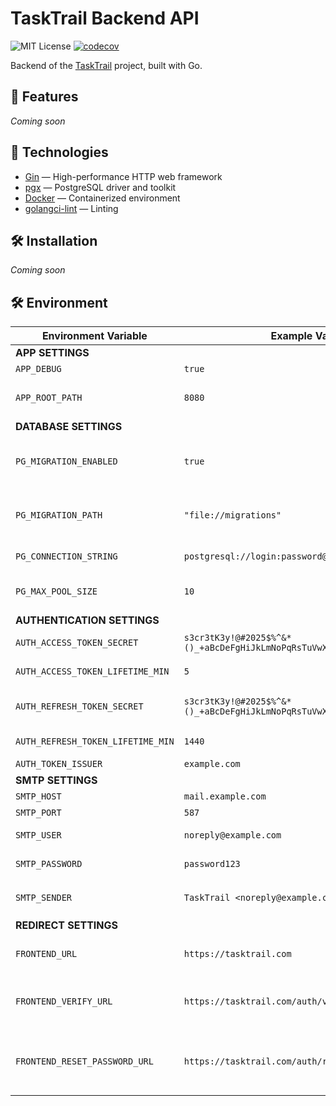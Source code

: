 # TaskTrail Backend API

![MIT License](https://img.shields.io/github/license/hiraise/tt-backend)
[![codecov](https://codecov.io/gh/hiraise/tt-backend/graph/badge.svg?token=WD2LRZ5R1I)](https://codecov.io/gh/hiraise/tt-backend)

Backend of the [TaskTrail](https://github.com/hiraise/task-trail) project, built with Go.

## 🚀 Features

_Coming soon_

## 🧱 Technologies

- [Gin](https://github.com/gin-gonic/gin) — High-performance HTTP web framework
- [pgx](https://github.com/jackc/pgx) — PostgreSQL driver and toolkit
- [Docker](https://www.docker.com/) — Containerized environment
- [golangci-lint](https://github.com/golangci/golangci-lint) — Linting

## 🛠 Installation

_Coming soon_

## 🛠 Environment

| Environment Variable                | Example Value          | Description |
| ------------------------------------ | --------------------- | ----------- |
| **APP SETTINGS**                     |                       |             |
| `APP_DEBUG`                          | `true`                | Enable debug mode |
| `APP_ROOT_PATH`                      | `8080`                | Port on which the app will run. Can be empty; defaults to 8080 |
| **DATABASE SETTINGS**                |                       |             |
| `PG_MIGRATION_ENABLED`               | `true`                | When enabled, automatically applies all migrations to DB. Can be empty; defaults to false |
| `PG_MIGRATION_PATH`                  | `"file://migrations"` | Migration folder path. Can be empty; required id PG_MIGRATION_ENABLED is true |
| `PG_CONNECTION_STRING`               | `postgresql://login:password@address:5432/db_name` | PostgreSQL connection string |
| `PG_MAX_POOL_SIZE`                   | `10`                  | Maximum number of simultaneous PostgreSQL connections |
| **AUTHENTICATION SETTINGS**          |                       |             |
| `AUTH_ACCESS_TOKEN_SECRET`           | `s3cr3tK3y!@#2025$%^&*()_+aBcDeFgHiJkLmNoPqRsTuVwXyZ1234567890` | Secret for creating access tokens |
| `AUTH_ACCESS_TOKEN_LIFETIME_MIN`     | `5`                   | Access token lifetime in minutes |
| `AUTH_REFRESH_TOKEN_SECRET`          | `s3cr3tK3y!@#2025$%^&*()_+aBcDeFgHiJkLmNoPqRsTuVwXyZ1234567890` | Secret for creating refresh tokens (should differ from access token secret) |
| `AUTH_REFRESH_TOKEN_LIFETIME_MIN`    | `1440`                | Refresh token lifetime in minutes |
| `AUTH_TOKEN_ISSUER`                  | `example.com`         | [Issuer claim](https://datatracker.ietf.org/doc/html/rfc7519#section-4.1.1) |
| **SMTP SETTINGS**                    |                       |             |
| `SMTP_HOST`                          | `mail.example.com`    | SMTP server host |
| `SMTP_PORT`                          | `587`                 | SMTP server port |
| `SMTP_USER`                          | `noreply@example.com` | SMTP server authentication email |
| `SMTP_PASSWORD`                      | `password123`         | SMTP server authentication password |
| `SMTP_SENDER`                        | `TaskTrail <noreply@example.com>` | Sender email and name. Can be empty; defaults to `SMTP_USER` |
| **REDIRECT SETTINGS**                |                       |             |
| `FRONTEND_URL`                       | `https://tasktrail.com`    | Base URL for the frontend application, used for redirection purposes |
| `FRONTEND_VERIFY_URL`                | `https://tasktrail.com/auth/verify?token=` | URL template for user account verification, with the `token` parameter appended dynamically |
| `FRONTEND_RESET_PASSWORD_URL`        | `https://tasktrail.com/auth/reset?token=` | URL template for password reset functionality, with the `token` parameter appended dynamically |
